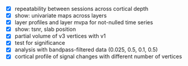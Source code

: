 - [x] repeatability between sessions across cortical depth
- [x] show: univariate maps across layers
- [x] layer profiles and layer mvpa for not-nulled time series
- [x] show: tsnr, slab position
- [x] partial volume of v3 vertices with v1
- [x] test for significance
- [x] analysis with bandpass-filtered data (0.025, 0.5, 0.1, 0.5)
- [x] cortical profile of signal changes with different number of vertices
